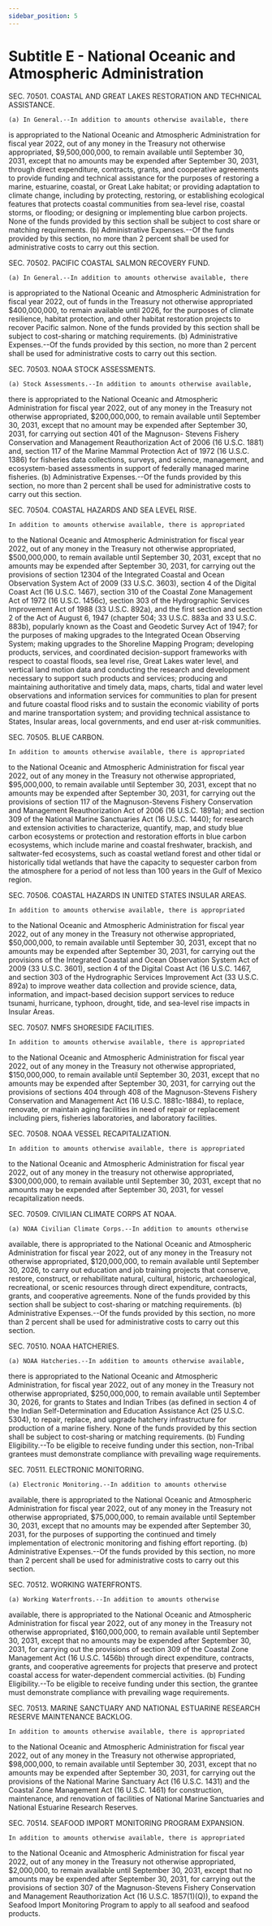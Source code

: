```yaml
---
sidebar_position: 5
---
```


# Subtitle E - National Oceanic and Atmospheric Administration

SEC. 70501. COASTAL AND GREAT LAKES RESTORATION AND TECHNICAL 
              ASSISTANCE.

    (a) In General.--In addition to amounts otherwise available, there 
is appropriated to the National Oceanic and Atmospheric Administration 
for fiscal year 2022, out of any money in the Treasury not otherwise 
appropriated, $9,500,000,000, to remain available until September 30, 
2031, except that no amounts may be expended after September 30, 2031, 
through direct expenditure, contracts, grants, and cooperative 
agreements to provide funding and technical assistance for the purposes 
of restoring a marine, estuarine, coastal, or Great Lake habitat; or 
providing adaptation to climate change, including by protecting, 
restoring, or establishing ecological features that protects coastal 
communities from sea-level rise, coastal storms, or flooding; or 
designing or implementing blue carbon projects. None of the funds 
provided by this section shall be subject to cost share or matching 
requirements.
    (b) Administrative Expenses.--Of the funds provided by this 
section, no more than 2 percent shall be used for administrative costs 
to carry out this section.

SEC. 70502. PACIFIC COASTAL SALMON RECOVERY FUND.

    (a) In General.--In addition to amounts otherwise available, there 
is appropriated to the National Oceanic and Atmospheric Administration 
for fiscal year 2022, out of funds in the Treasury not otherwise 
appropriated $400,000,000, to remain available until 2026, for the 
purposes of climate resilience, habitat protection, and other habitat 
restoration projects to recover Pacific salmon. None of the funds 
provided by this section shall be subject to cost-sharing or matching 
requirements.
    (b) Administrative Expenses.--Of the funds provided by this 
section, no more than 2 percent shall be used for administrative costs 
to carry out this section.

SEC. 70503. NOAA STOCK ASSESSMENTS.

    (a) Stock Assessments.--In addition to amounts otherwise available, 
there is appropriated to the National Oceanic and Atmospheric 
Administration for fiscal year 2022, out of any money in the Treasury 
not otherwise appropriated, $200,000,000, to remain available until 
September 30, 2031, except that no amount may be expended after 
September 30, 2031, for carrying out section 401 of the Magnuson-
Stevens Fishery Conservation and Management Reauthorization Act of 2006 
(16 U.S.C. 1881) and, section 117 of the Marine Mammal Protection Act 
of 1972 (16 U.S.C. 1386) for fisheries data collections, surveys, and 
science, management, and ecosystem-based assessments in support of 
federally managed marine fisheries.
    (b) Administrative Expenses.--Of the funds provided by this 
section, no more than 2 percent shall be used for administrative costs 
to carry out this section.

SEC. 70504. COASTAL HAZARDS AND SEA LEVEL RISE.

    In addition to amounts otherwise available, there is appropriated 
to the National Oceanic and Atmospheric Administration for fiscal year 
2022, out of any money in the Treasury not otherwise appropriated, 
$500,000,000, to remain available until September 30, 2031, except that 
no amounts may be expended after September 30, 2031, for carrying out 
the provisions of section 12304 of the Integrated Coastal and Ocean 
Observation System Act of 2009 (33 U.S.C. 3603), section 4 of the 
Digital Coast Act (16 U.S.C. 1467), section 310 of the Coastal Zone 
Management Act of 1972 (16 U.S.C. 1456c), section 303 of the 
Hydrographic Services Improvement Act of 1988 (33 U.S.C. 892a), and the 
first section and section 2 of the Act of August 6, 1947 (chapter 504; 
33 U.S.C. 883a and 33 U.S.C. 883b), popularly known as the Coast and 
Geodetic Survey Act of 1947; for the purposes of making upgrades to the 
Integrated Ocean Observing System; making upgrades to the Shoreline 
Mapping Program; developing products, services, and coordinated 
decision-support frameworks with respect to coastal floods, sea level 
rise, Great Lakes water level, and vertical land motion data and 
conducting the research and development necessary to support such 
products and services; producing and maintaining authoritative and 
timely data, maps, charts, tidal and water level observations and 
information services for communities to plan for present and future 
coastal flood risks and to sustain the economic viability of ports and 
marine transportation system; and providing technical assistance to 
States, Insular areas, local governments, and end user at-risk 
communities.

SEC. 70505. BLUE CARBON.

    In addition to amounts otherwise available, there is appropriated 
to the National Oceanic and Atmospheric Administration for fiscal year 
2022, out of any money in the Treasury not otherwise appropriated, 
$95,000,000, to remain available until September 30, 2031, except that 
no amounts may be expended after September 30, 2031, for carrying out 
the provisions of section 117 of the Magnuson-Stevens Fishery 
Conservation and Management Reauthorization Act of 2006 (16 U.S.C. 
1891a); and section 309 of the National Marine Sanctuaries Act (16 
U.S.C. 1440); for research and extension activities to characterize, 
quantify, map, and study blue carbon ecosystems or protection and 
restoration efforts in blue carbon ecosystems, which include marine and 
coastal freshwater, brackish, and saltwater-fed ecosystems, such as 
coastal wetland forest and other tidal or historically tidal wetlands 
that have the capacity to sequester carbon from the atmosphere for a 
period of not less than 100 years in the Gulf of Mexico region.

SEC. 70506. COASTAL HAZARDS IN UNITED STATES INSULAR AREAS.

    In addition to amounts otherwise available, there is appropriated 
to the National Oceanic and Atmospheric Administration for fiscal year 
2022, out of any money in the Treasury not otherwise appropriated, 
$50,000,000, to remain available until September 30, 2031, except that 
no amounts may be expended after September 30, 2031, for carrying out 
the provisions of the Integrated Coastal and Ocean Observation System 
Act of 2009 (33 U.S.C. 3601), section 4 of the Digital Coast Act (16 
U.S.C. 1467, and section 303 of the Hydrographic Services Improvement 
Act (33 U.S.C. 892a) to improve weather data collection and provide 
science, data, information, and impact-based decision support services 
to reduce tsunami, hurricane, typhoon, drought, tide, and sea-level 
rise impacts in Insular Areas.

SEC. 70507. NMFS SHORESIDE FACILITIES.

    In addition to amounts otherwise available, there is appropriated 
to the National Oceanic and Atmospheric Administration for fiscal year 
2022, out of any money in the Treasury not otherwise appropriated, 
$150,000,000, to remain available until September 30, 2031, except that 
no amounts may be expended after September 30, 2031, for carrying out 
the provisions of sections 404 through 408 of the Magnuson-Stevens 
Fishery Conservation and Management Act (16 U.S.C. 1881c-1884), to 
replace, renovate, or maintain aging facilities in need of repair or 
replacement including piers, fisheries laboratories, and laboratory 
facilities.

SEC. 70508. NOAA VESSEL RECAPITALIZATION.

    In addition to amounts otherwise available, there is appropriated 
to the National Oceanic and Atmospheric Administration for fiscal year 
2022, out of any money in the treasury not otherwise appropriated, 
$300,000,000, to remain available until September 30, 2031, except that 
no amounts may be expended after September 30, 2031, for vessel 
recapitalization needs.

SEC. 70509. CIVILIAN CLIMATE CORPS AT NOAA.

    (a) NOAA Civilian Climate Corps.--In addition to amounts otherwise 
available, there is appropriated to the National Oceanic and 
Atmospheric Administration for fiscal year 2022, out of any money in 
the Treasury not otherwise appropriated, $120,000,000, to remain 
available until September 30, 2026, to carry out education and job 
training projects that conserve, restore, construct, or rehabilitate 
natural, cultural, historic, archaeological, recreational, or scenic 
resources through direct expenditure, contracts, grants, and 
cooperative agreements. None of the funds provided by this section 
shall be subject to cost-sharing or matching requirements.
    (b) Administrative Expenses.--Of the funds provided by this 
section, no more than 2 percent shall be used for administrative costs 
to carry out this section.

SEC. 70510. NOAA HATCHERIES.

    (a) NOAA Hatcheries.--In addition to amounts otherwise available, 
there is appropriated to the National Oceanic and Atmospheric 
Administration, for fiscal year 2022, out of any money in the Treasury 
not otherwise appropriated, $250,000,000, to remain available until 
September 30, 2026, for grants to States and Indian Tribes (as defined 
in section 4 of the Indian Self-Determination and Education Assistance 
Act (25 U.S.C. 5304), to repair, replace, and upgrade hatchery 
infrastructure for production of a marine fishery. None of the funds 
provided by this section shall be subject to cost-sharing or matching 
requirements.
    (b) Funding Eligibility.--To be eligible to receive funding under 
this section, non-Tribal grantees must demonstrate compliance with 
prevailing wage requirements.

SEC. 70511. ELECTRONIC MONITORING.

    (a) Electronic Monitoring.--In addition to amounts otherwise 
available, there is appropriated to the National Oceanic and 
Atmospheric Administration for fiscal year 2022, out of any money in 
the Treasury not otherwise appropriated, $75,000,000, to remain 
available until September 30, 2031, except that no amounts may be 
expended after September 30, 2031, for the purposes of supporting the 
continued and timely implementation of electronic monitoring and 
fishing effort reporting.
    (b) Administrative Expenses.--Of the funds provided by this 
section, no more than 2 percent shall be used for administrative costs 
to carry out this section.

SEC. 70512. WORKING WATERFRONTS.

    (a) Working Waterfronts.--In addition to amounts otherwise 
available, there is appropriated to the National Oceanic and 
Atmospheric Administration for fiscal year 2022, out of any money in 
the Treasury not otherwise appropriated, $160,000,000, to remain 
available until September 30, 2031, except that no amounts may be 
expended after September 30, 2031, for carrying out the provisions of 
section 309 of the Coastal Zone Management Act (16 U.S.C. 1456b) 
through direct expenditure, contracts, grants, and cooperative 
agreements for projects that preserve and protect coastal access for 
water-dependent commercial activities.
    (b) Funding Eligibility.--To be eligible to receive funding under 
this section, the grantee must demonstrate compliance with prevailing 
wage requirements.

SEC. 70513. MARINE SANCTUARY AND NATIONAL ESTUARINE RESEARCH RESERVE 
              MAINTENANCE BACKLOG.

    In addition to amounts otherwise available, there is appropriated 
to the National Oceanic and Atmospheric Administration for fiscal year 
2022, out of any money in the Treasury not otherwise appropriated, 
$98,000,000, to remain available until September 30, 2031, except that 
no amounts may be expended after September 30, 2031, for carrying out 
the provisions of the National Marine Sanctuary Act (16 U.S.C. 1431) 
and the Coastal Zone Management Act (16 U.S.C. 1461) for construction, 
maintenance, and renovation of facilities of National Marine 
Sanctuaries and National Estuarine Research Reserves.

SEC. 70514. SEAFOOD IMPORT MONITORING PROGRAM EXPANSION.

    In addition to amounts otherwise available, there is appropriated 
to the National Oceanic and Atmospheric Administration for fiscal year 
2022, out of any money in the Treasury not otherwise appropriated, 
$2,000,000, to remain available until September 30, 2031, except that 
no amounts may be expended after September 30, 2031, for carrying out 
the provisions of section 307 of the Magnuson-Stevens Fishery 
Conservation and Management Reauthorization Act (16 U.S.C. 1857(1)(Q)), 
to expand the Seafood Import Monitoring Program to apply to all seafood 
and seafood products.
